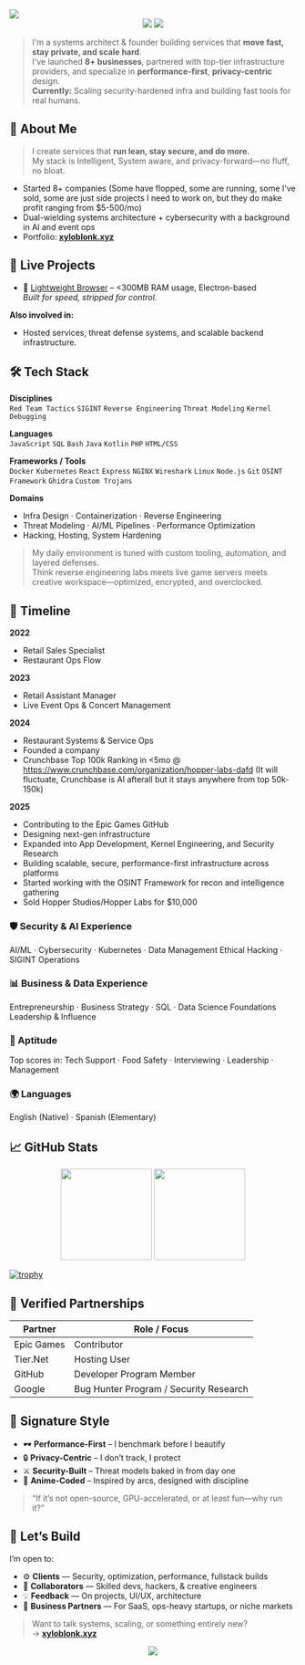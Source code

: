 <!-- Banner -->
<img src="https://capsule-render.vercel.app/api?type=waving&color=4B4453&height=200&section=header&text=Xylo%20%7C%20Systems%20Architect%20%7C%20Technologist&fontColor=ffffff&fontSize=30&animation=fadeIn" />

<center>
<img src="https://lanyard.cnrad.dev/api/1232580161631813683?showDisplayName=true&hideDecoration=true&animatedDecoration=false&borderRadius=10px)](https://discord.com/users/1232580161631813683" />
    <img src="https://visitor-badge.laobi.icu/badge?page_id=xyloblonk" />
</center>

> I'm a systems architect & founder building services that **move fast, stay private, and scale hard**.  
> I've launched **8+ businesses**, partnered with top-tier infrastructure providers, and specialize in **performance-first**, **privacy-centric** design.  
> **Currently:** Scaling security-hardened infra and building fast tools for real humans.

## 🧠 About Me

> I create services that **run lean, stay secure, and do more.**  
> My stack is Intelligent, System aware, and privacy-forward—no fluff, no bloat.

- Started 8+ companies (Some have flopped, some are running, some I've sold, some are just side projects I need to work on, but they do make profit ranging from $5-500/mo)
- Dual-wielding systems architecture + cybersecurity with a background in AI and event ops
- Portfolio: [**xyloblonk.xyz**](https://xyloblonk.xyz)

## 🧪 Live Projects

- 🧊 [Lightweight Browser](https://github.com/xyloblonk/lightweight-browser) – <300MB RAM usage, Electron-based  
  _Built for speed, stripped for control._

**Also involved in:**
- Hosted services, threat defense systems, and scalable backend infrastructure.

## 🛠️ Tech Stack

**Disciplines**  
`Red Team Tactics` `SIGINT` `Reverse Engineering` `Threat Modeling` `Kernel Debugging`

**Languages**  
`JavaScript` `SQL` `Bash` `Java` `Kotlin` `PHP` `HTML/CSS`

**Frameworks / Tools**  
`Docker` `Kubernetes` `React` `Express` `NGINX` `Wireshark` `Linux` `Node.js` `Git`
`OSINT Framework` `Ghidra` `Custom Trojans`

**Domains**  
- Infra Design · Containerization · Reverse Engineering  
- Threat Modeling · AI/ML Pipelines · Performance Optimization  
- Hacking, Hosting, System Hardening  

> My daily environment is tuned with custom tooling, automation, and layered defenses.  
> Think reverse engineering labs meets live game servers meets creative workspace—optimized, encrypted, and overclocked.

## 📜 Timeline

**2022**  
- Retail Sales Specialist  
- Restaurant Ops Flow  

**2023**  
- Retail Assistant Manager  
- Live Event Ops & Concert Management  

**2024**  
- Restaurant Systems & Service Ops  
- Founded a company  
- Crunchbase Top 100k Ranking in <5mo @ https://www.crunchbase.com/organization/hopper-labs-dafd (It will fluctuate, Crunchbase is AI afterall but it stays anywhere from top 50k-150k)

**2025**  
- Contributing to the Epic Games GitHub
- Designing next-gen infrastructure
- Expanded into App Development, Kernel Engineering, and Security Research
- Building scalable, secure, performance-first infrastructure across platforms
- Started working with the OSINT Framework for recon and intelligence gathering
- Sold Hopper Studios/Hopper Labs for $10,000

### 🛡️ Security & AI  Experience
AI/ML · Cybersecurity · Kubernetes · Data Management
Ethical Hacking · SIGINT Operations

### 📊 Business & Data  Experience
Entrepreneurship · Business Strategy · SQL · Data Science Foundations  
Leadership & Influence

### 🧠 Aptitude  
Top scores in: Tech Support · Food Safety · Interviewing · Leadership · Management

### 🌍 Languages  
English (Native) · Spanish (Elementary)

## 📈 GitHub Stats
<p align="center">
  <img src="https://github-readme-stats.vercel.app/api?username=xyloblonk&show_icons=true&theme=graywhite&hide_border=true&count_private=true" height="160"/>
  <img src="https://github-readme-streak-stats.herokuapp.com?user=xyloblonk&theme=graywhite&hide_border=true" height="160"/>
</p>

[![trophy](https://github-profile-trophy.vercel.app/?username=xyloblonk&theme=onedark)](https://github.com/ryo-ma/github-profile-trophy)

## 🔗 Verified Partnerships

| Partner         | Role / Focus                                  |
|-----------------|-----------------------------------------------|
| Epic Games      | Contributor                                   |
| Tier.Net        | Hosting User                                  |
| GitHub          | Developer Program Member                      |
| Google          | Bug Hunter Program / Security Research        |

## 🎌 Signature Style

- 🕶️ **Performance-First** – I benchmark before I beautify  
- 🔒 **Privacy-Centric** – I don’t track, I protect  
- ⚔️ **Security-Built** – Threat models baked in from day one  
- 🌌 **Anime-Coded** – Inspired by arcs, designed with discipline

> “If it’s not open-source, GPU-accelerated, or at least fun—why run it?”

## 🤝 Let’s Build

I’m open to:

- ⚙️ **Clients** — Security, optimization, performance, fullstack builds  
- 🧠 **Collaborators** — Skilled devs, hackers, & creative engineers  
- 💡 **Feedback** — On projects, UI/UX, architecture  
- 🧭 **Business Partners** — For SaaS, ops-heavy startups, or niche markets

> Want to talk systems, scaling, or something entirely new?  
> → [**xyloblonk.xyz**](https://xyloblonk.xyz)

<div align="center">
  <img src="https://capsule-render.vercel.app/api?type=waving&color=4B4453&height=120&section=footer"/>
</div>
